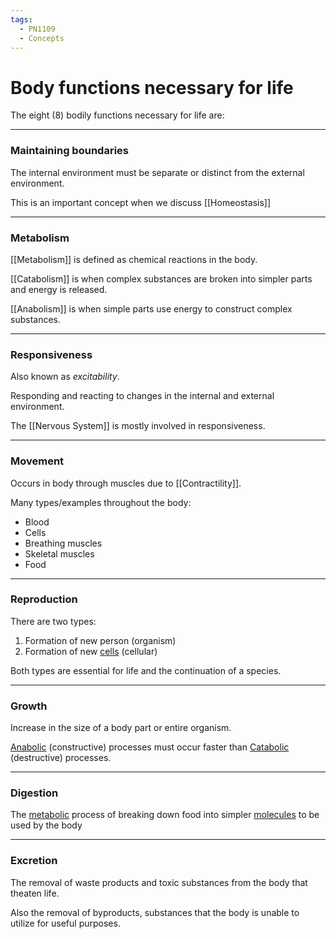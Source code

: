 ```yaml
---
tags:
  - PN1109
  - Concepts
---
```


# Body functions necessary for life

The eight (8) bodily functions necessary for life are:

---

### Maintaining boundaries

The internal environment must be separate or distinct from the external environment.

This is an important concept when we discuss [[Homeostasis]]

---

### Metabolism

[[Metabolism]] is defined as chemical reactions in the body.

[[Catabolism]] is when complex substances are broken into simpler parts and energy is released.

[[Anabolism]] is when simple parts use energy to construct complex substances.

---

### Responsiveness

Also known as *excitability*.

Responding and reacting to changes in the internal and external environment.

The [[Nervous System]] is mostly involved in responsiveness.

---

### Movement

Occurs in body through muscles due to [[Contractility]].

Many types/examples throughout the body:
<ul>
<li>Blood</li>
<li>Cells</li>
<li>Breathing muscles</li>
<li>Skeletal muscles</li>
<li>Food</li>
</ul>

---

### Reproduction

There are two types:
1. Formation of new person (organism)
2. Formation of new [cells](Cells) (cellular)

Both types are essential for life and the continuation of a species.

---

### Growth

Increase in the size of a body part or entire organism.

[Anabolic](Anabolism.md) (constructive) processes must occur faster than [Catabolic](Catabolism.md) (destructive) processes.

---

### Digestion

The [metabolic](Metabolism.md) process of breaking down food into simpler [molecules](Molecule.md) to be used by the body

---

### Excretion

The removal of waste products and toxic substances from the body that theaten life.

Also the removal of byproducts, substances that the body is unable to utilize for useful purposes.

